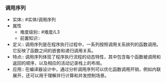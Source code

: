 ###  调用序列 
- 实体:: #实体/调用序列 
- 属性
	- 难度级别:: #难度/L3  
	- 前置知识::
- 定义:: 调用序列是在程序执行过程中，一系列按照调用关系排列的函数调用。它反映了函数之间的嵌套和递归调用关系。
- 特点:: 调用序列体现了程序执行流程的动态特性，其中包含每个函数被调用和返回的顺序，以及相应的活动记录栈上的布局。
- 应用:: 在编译器设计中，通过分析调用序列可以优化函数调用开销，例如内联展开，还可以用于理解并行计算和并发控制场景。
